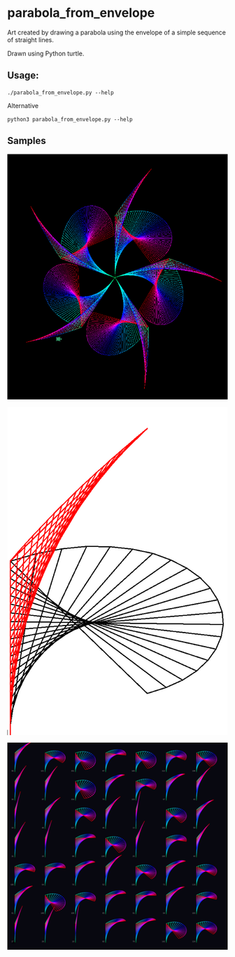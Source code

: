 # parabola_from_envelope

Art created by drawing a parabola using the envelope of a simple sequence of straight lines.

Drawn using Python turtle.

## Usage:

```
./parabola_from_envelope.py --help
```

Alternative
```
python3 parabola_from_envelope.py --help
```

## Samples

![Sample picture](./samples/shay_flower__40_to_100_40deg_outline.png)

![Sample picture of a single component](./samples/shay_flower__40_to_100_40deg_single.png)

![](./samples/samples_7by7.png)


